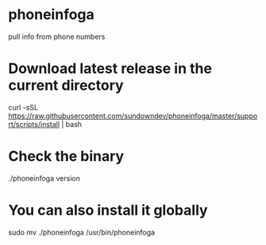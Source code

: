 # phoneinfoga
pull info from phone numbers
# Download latest release in the current directory
curl -sSL https://raw.githubusercontent.com/sundowndev/phoneinfoga/master/support/scripts/install | bash

# Check the binary
./phoneinfoga version

# You can also install it globally
sudo mv ./phoneinfoga /usr/bin/phoneinfoga
